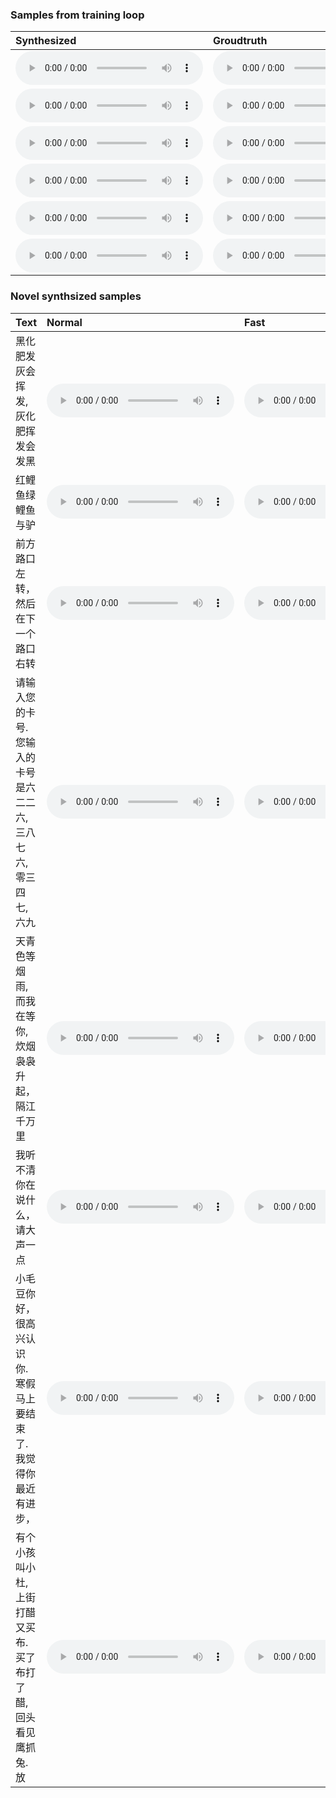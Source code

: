 

### Samples from training loop


<table>
   <thead>
      <tr>
         <th style="text-align: left">Synthesized</th>
         <th style="text-align: left">Groudtruth</th>
      </tr>
   </thead>
   <tbody>
      <tr>
         <td><audio controls="controls">
          <source src="./data/step_300000_0_postnet_waveglow.wav" autoplay="">
        </audio>
        </td>
         <td><audio controls="controls">
          <source src="./data/step_300000_0_ground-truth_waveglow.wav" autoplay="">
        </audio></td>
      </tr>
      <tr>
         <td><audio controls="controls">
          <source src="./data/step_300000_1_postnet_waveglow.wav" autoplay="">
        </audio>
        </td>
         <td><audio controls="controls">
          <source src="./data/step_300000_1_ground-truth_waveglow.wav" autoplay="">
        </audio></td>
      </tr>
     <tr>
         <td><audio controls="controls">
          <source src="./data/step_300000_2_postnet_waveglow.wav" autoplay="">
        </audio>
        </td>
         <td><audio controls="controls">
          <source src="./data/step_300000_2_ground-truth_waveglow.wav" autoplay="">
        </audio></td>
      </tr>
      <tr>
         <td><audio controls="controls">
          <source src="./data/step_300000_3_postnet_waveglow.wav" autoplay="">
        </audio>
        </td>
         <td><audio controls="controls">
          <source src="./data/step_300000_3_ground-truth_waveglow.wav" autoplay="">
        </audio></td>
      </tr>
      <tr>
         <td><audio controls="controls">
          <source src="./data/step_300000_4_postnet_waveglow.wav" autoplay="">
        </audio>
        </td>
         <td><audio controls="controls">
          <source src="./data/step_300000_4_ground-truth_waveglow.wav" autoplay="">
        </audio></td>
      </tr>
      <tr>
         <td><audio controls="controls">
          <source src="./data/step_300000_5_postnet_waveglow.wav" autoplay="">
        </audio>
        </td>
         <td><audio controls="controls">
          <source src="./data/step_300000_5_ground-truth_waveglow.wav" autoplay="">
        </audio></td>
      </tr>
   </tbody>
</table>
  


### Novel synthsized samples

<table>
   <thead>
      <tr>
         <th style="text-align: left">Text</th>
         <th style="text-align: left">Normal</th>
         <th style="text-align: left">Fast</th>
         <th style="text-align: left">slow</th>
      </tr>
   </thead>
   <tbody>
      <tr>
         <td>黑化肥发灰会挥发,灰化肥挥发会发黑
        </td>
         <td><audio controls="controls">
          <source src="./novel/hz_1.0_300000_黑化肥发灰会挥发,灰化肥挥发会发黑.wav" autoplay="">
        </audio></td>
          <td><audio controls="controls">
          <source src="./novel/hz_0.9_300000_黑化肥发灰会挥发,灰化肥挥发会发黑.wav" autoplay="">
        </audio></td>
          <td><audio controls="controls">
          <source src="./novel/hz_1.1_300000_黑化肥发灰会挥发,灰化肥挥发会发黑.wav" autoplay="">
        </audio></td>
      </tr>
          <tr>
         <td>红鲤鱼绿鲤鱼与驴
        </td>
         <td><audio controls="controls">
          <source src="./novel/hz_1.0_300000_红鲤鱼绿鲤鱼与驴.wav" autoplay="">
        </audio></td>
          <td><audio controls="controls">
          <source src="./novel/hz_0.9_300000_红鲤鱼绿鲤鱼与驴.wav" autoplay="">
        </audio></td>
          <td><audio controls="controls">
          <source src="./novel/hz_1.1_300000_红鲤鱼绿鲤鱼与驴.wav" autoplay="">
        </audio></td>
      </tr>
        <tr>
         <td>前方路口左转，然后在下一个路口右转
        </td>
         <td><audio controls="controls">
          <source src="./novel/hz_1.0_300000_前方路口左转，然后在下一个路口右转.wav" autoplay="">
        </audio></td>
          <td><audio controls="controls">
          <source src="./novel/hz_0.9_300000_前方路口左转，然后在下一个路口右转.wav" autoplay="">
        </audio></td>
          <td><audio controls="controls">
          <source src="./novel/hz_1.1_300000_前方路口左转，然后在下一个路口右转.wav" autoplay="">
        </audio></td>
      </tr>
         <tr>
         <td>请输入您的卡号.您输入的卡号是六二二六,三八七六,零三四七,六九
        </td>
         <td><audio controls="controls">
          <source src="./novel/hz_1.0_300000_请输入您的卡号.您输入的卡号是六二二六,三八七六,零三四七,六九.wav" autoplay="">
        </audio></td>
          <td><audio controls="controls">
          <source src="./novel/hz_0.9_300000_请输入您的卡号.您输入的卡号是六二二六,三八七六,零三四七,六九.wav" autoplay="">
        </audio></td>
          <td><audio controls="controls">
          <source src="./novel/hz_1.1_300000_请输入您的卡号.您输入的卡号是六二二六,三八七六,零三四七,六九.wav" autoplay="">
        </audio></td>
      </tr>
         <tr>
         <td>天青色等烟雨,而我在等你,炊烟袅袅升起，隔江千万里
        </td>
         <td><audio controls="controls">
          <source src="./novel/hz_1.0_300000_天青色等烟雨,而我在等你,炊烟袅袅升起，隔江千万里.wav" autoplay="">
        </audio></td>
          <td><audio controls="controls">
          <source src="./novel/hz_0.9_300000_天青色等烟雨,而我在等你,炊烟袅袅升起，隔江千万里.wav" autoplay="">
        </audio></td>
          <td><audio controls="controls">
          <source src="./novel/hz_1.1_300000_天青色等烟雨,而我在等你,炊烟袅袅升起，隔江千万里.wav" autoplay="">
        </audio></td>
      </tr>
         <tr>
         <td>我听不清你在说什么，请大声一点
        </td>
         <td><audio controls="controls">
          <source src="./novel/hz_1.0_300000_我听不清你在说什么，请大声一点.wav" autoplay="">
        </audio></td>
          <td><audio controls="controls">
          <source src="./novel/hz_0.9_300000_我听不清你在说什么，请大声一点.wav" autoplay="">
        </audio></td>
          <td><audio controls="controls">
          <source src="./novel/hz_1.1_300000_我听不清你在说什么，请大声一点.wav" autoplay="">
        </audio></td>
      </tr>
         <tr>
         <td>小毛豆你好，很高兴认识你.寒假马上要结束了.我觉得你最近有进步，
        </td>
         <td><audio controls="controls">
          <source src="./novel/hz_1.0_300000_小毛豆你好，很高兴认识你.寒假马上要结束了.我觉得你最近有进步，.wav" autoplay="">
        </audio></td>
          <td><audio controls="controls">
          <source src="./novel/hz_0.9_300000_小毛豆你好，很高兴认识你.寒假马上要结束了.我觉得你最近有进步，.wav" autoplay="">
        </audio></td>
          <td><audio controls="controls">
          <source src="./novel/hz_1.1_300000_小毛豆你好，很高兴认识你.寒假马上要结束了.我觉得你最近有进步，.wav" autoplay="">
        </audio></td>
      </tr>
                <td>有个小孩叫小杜,上街打醋又买布.买了布打了醋,回头看见鹰抓兔.放
        </td>
         <td><audio controls="controls">
          <source src="./novel/hz_1.0_300000_有个小孩叫小杜,上街打醋又买布.买了布打了醋,回头看见鹰抓兔.放.wav" autoplay="">
        </audio></td>
          <td><audio controls="controls">
          <source src="./novel/hz_0.9_300000_有个小孩叫小杜,上街打醋又买布.买了布打了醋,回头看见鹰抓兔.放.wav" autoplay="">
        </audio></td>
          <td><audio controls="controls">
          <source src="./novel/hz_1.1_300000_有个小孩叫小杜,上街打醋又买布.买了布打了醋,回头看见鹰抓兔.放.wav" autoplay="">
        </audio></td>
      </tr>
      
      
   </tbody>
</table>
  
